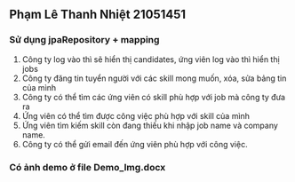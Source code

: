 ## Phạm Lê Thanh Nhiệt 21051451
### Sử dụng jpaRepository + mapping
1. Công ty log vào thì sẽ hiển thị candidates, ứng viên log vào thì hiển thị jobs
2. Công ty đăng tin tuyển người với các skill mong muốn, xóa, sửa bảng tin của mình
3. Công ty có thể tìm các ứng viên có skill phù hợp với job mà công ty đưa ra
4. Ứng viên có thể tìm được công việc phù hợp với skill của mình
5. Ứng viên tìm kiếm skill còn đang thiếu khi nhập job name và company name.
6. Công ty có thể gửi email đến ứng viên phù hợp với công việc.
### Có ảnh demo ở file Demo_Img.docx
